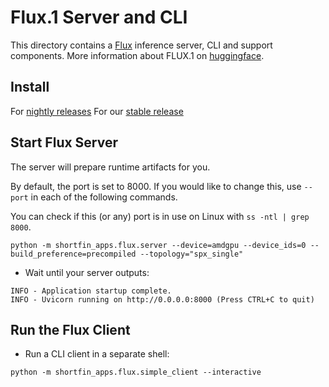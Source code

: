 # Flux.1 Server and CLI

This directory contains a [Flux](https://blackforestlabs.ai/#get-flux) inference server, CLI and support components. More information about FLUX.1 on [huggingface](https://huggingface.co/black-forest-labs/FLUX.1-dev).

## Install

For [nightly releases](../../../../docs/nightly_releases.md)
For our [stable release](../../../../docs/user_guide.md)

## Start Flux Server
The server will prepare runtime artifacts for you.

By default, the port is set to 8000. If you would like to change this, use `--port` in each of the following commands.

You can check if this (or any) port is in use on Linux with `ss -ntl | grep 8000`.

```
python -m shortfin_apps.flux.server --device=amdgpu --device_ids=0 --build_preference=precompiled --topology="spx_single"
```
 - Wait until your server outputs:
```
INFO - Application startup complete.
INFO - Uvicorn running on http://0.0.0.0:8000 (Press CTRL+C to quit)
```
## Run the Flux Client

 - Run a CLI client in a separate shell:
```
python -m shortfin_apps.flux.simple_client --interactive
```
